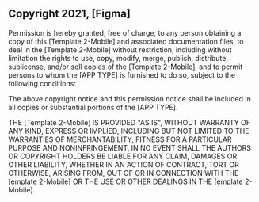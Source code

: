 ## Copyright 2021, [Figma]

Permission is hereby granted, free of charge, to any person obtaining a copy of this [Template 2-Mobile] and associated documentation files, to deal in the [Template 2-Mobile] without restriction, including without limitation the rights to use, copy, modify, merge, publish, distribute, sublicense, and/or sell copies of the [Template 2-Mobile], and to permit persons to whom the [APP TYPE] is furnished to do so, subject to the following conditions:

The above copyright notice and this permission notice shall be included in all copies or substantial portions of the [APP TYPE].

THE [Template 2-Mobile] IS PROVIDED "AS IS", WITHOUT WARRANTY OF ANY KIND, EXPRESS OR IMPLIED, INCLUDING BUT NOT LIMITED TO THE WARRANTIES OF MERCHANTABILITY, FITNESS FOR A PARTICULAR PURPOSE AND NONINFRINGEMENT. IN NO EVENT SHALL THE AUTHORS OR COPYRIGHT HOLDERS BE LIABLE FOR ANY CLAIM, DAMAGES OR OTHER LIABILITY, WHETHER IN AN ACTION OF CONTRACT, TORT OR OTHERWISE, ARISING FROM, OUT OF OR IN CONNECTION WITH THE [emplate 2-Mobile] OR THE USE OR OTHER DEALINGS IN THE [emplate 2-Mobile].

